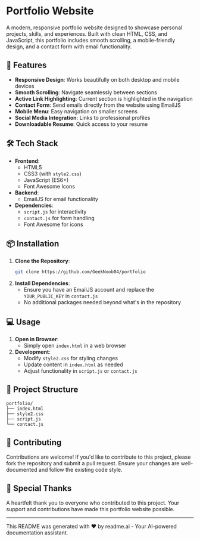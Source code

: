 
# Portfolio Website

A modern, responsive portfolio website designed to showcase personal projects, skills, and experiences. Built with clean HTML, CSS, and JavaScript, this portfolio includes smooth scrolling, a mobile-friendly design, and a contact form with email functionality.

## 🚀 Features

- **Responsive Design**: Works beautifully on both desktop and mobile devices
- **Smooth Scrolling**: Navigate seamlessly between sections
- **Active Link Highlighting**: Current section is highlighted in the navigation
- **Contact Form**: Send emails directly from the website using EmailJS
- **Mobile Menu**: Easy navigation on smaller screens
- **Social Media Integration**: Links to professional profiles
- **Downloadable Resume**: Quick access to your resume

## 🛠️ Tech Stack

- **Frontend**: 
  - HTML5
  - CSS3 (with `style2.css`)
  - JavaScript (ES6+)
  - Font Awesome Icons
- **Backend**: 
  - EmailJS for email functionality
- **Dependencies**: 
  - `script.js` for interactivity
  - `contact.js` for form handling
  - Font Awesome for icons

## 📦 Installation

1. **Clone the Repository**:
   ```bash
   git clone https://github.com/GeekNoob04/portfolio

2. **Install Dependencies**:
   - Ensure you have an EmailJS account and replace the `YOUR_PUBLIC_KEY` in `contact.js`
   - No additional packages needed beyond what's in the repository

## 💻 Usage

1. **Open in Browser**:
   - Simply open `index.html` in a web browser
2. **Development**:
   - Modify `style2.css` for styling changes
   - Update content in `index.html` as needed
   - Adjust functionality in `script.js` or `contact.js`

## 📂 Project Structure

```plaintext
portfolio/
├── index.html
├── style2.css
├── script.js
└── contact.js
```

## 🤝 Contributing

Contributions are welcome! If you'd like to contribute to this project, please fork the repository and submit a pull request. Ensure your changes are well-documented and follow the existing code style.

## 💖 Special Thanks

A heartfelt thank you to everyone who contributed to this project. Your support and contributions have made this portfolio website possible.

---

This README was generated with ❤️ by readme.ai - Your AI-powered documentation assistant.
```
